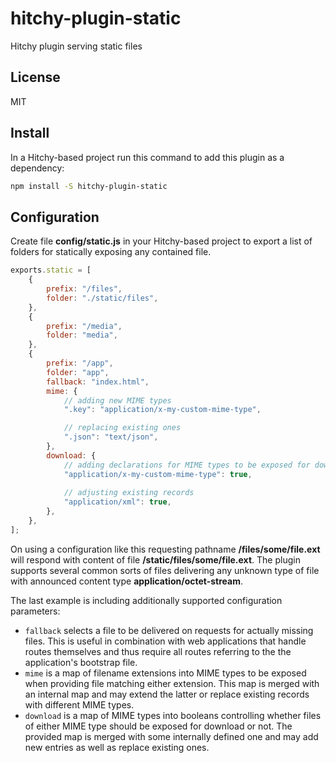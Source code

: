 # hitchy-plugin-static

Hitchy plugin serving static files

## License

MIT

## Install

In a Hitchy-based project run this command to add this plugin as a dependency:

```bash
npm install -S hitchy-plugin-static
```

## Configuration

Create file **config/static.js** in your Hitchy-based project to export a list of folders for statically exposing any contained file.

```javascript
exports.static = [
	{
		prefix: "/files",
		folder: "./static/files",
	},
	{
		prefix: "/media",
		folder: "media",
	},
	{
		prefix: "/app",
		folder: "app",
		fallback: "index.html",
		mime: {
			// adding new MIME types
			".key": "application/x-my-custom-mime-type",

			// replacing existing ones
			".json": "text/json",
		},
		download: {
			// adding declarations for MIME types to be exposed for download
			"application/x-my-custom-mime-type": true,
			
			// adjusting existing records
			"application/xml": true,
		},
	},
];
```

On using a configuration like this requesting pathname **/files/some/file.ext** will respond with content of file **<project-folder>/static/files/some/file.ext**. The plugin supports several common sorts of files delivering any unknown type of file with announced content type **application/octet-stream**.

The last example is including additionally supported configuration parameters:
 
* `fallback` selects a file to be delivered on requests for actually missing files. This is useful in combination with web applications that handle routes themselves and thus require all routes referring to the the application's bootstrap file.
* `mime` is a map of filename extensions into MIME types to be exposed when providing file matching either extension. This map is merged with an internal map and may extend the latter or replace existing records with different MIME types.
* `download` is a map of MIME types into booleans controlling whether files of either MIME type should be exposed for download or not. The provided map is merged with some internally defined one and may add new entries as well as replace existing ones.
